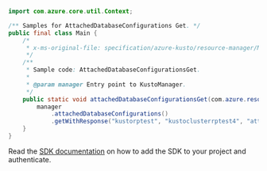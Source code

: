```java
import com.azure.core.util.Context;

/** Samples for AttachedDatabaseConfigurations Get. */
public final class Main {
    /*
     * x-ms-original-file: specification/azure-kusto/resource-manager/Microsoft.Kusto/stable/2021-08-27/examples/KustoAttachedDatabaseConfigurationsGet.json
     */
    /**
     * Sample code: AttachedDatabaseConfigurationsGet.
     *
     * @param manager Entry point to KustoManager.
     */
    public static void attachedDatabaseConfigurationsGet(com.azure.resourcemanager.kusto.KustoManager manager) {
        manager
            .attachedDatabaseConfigurations()
            .getWithResponse("kustorptest", "kustoclusterrptest4", "attachedDatabaseConfigurations1", Context.NONE);
    }
}
```

Read the [SDK documentation](https://github.com/Azure/azure-sdk-for-java/blob/azure-resourcemanager-kusto_1.0.0-beta.3/sdk/kusto/azure-resourcemanager-kusto/README.md) on how to add the SDK to your project and authenticate.
